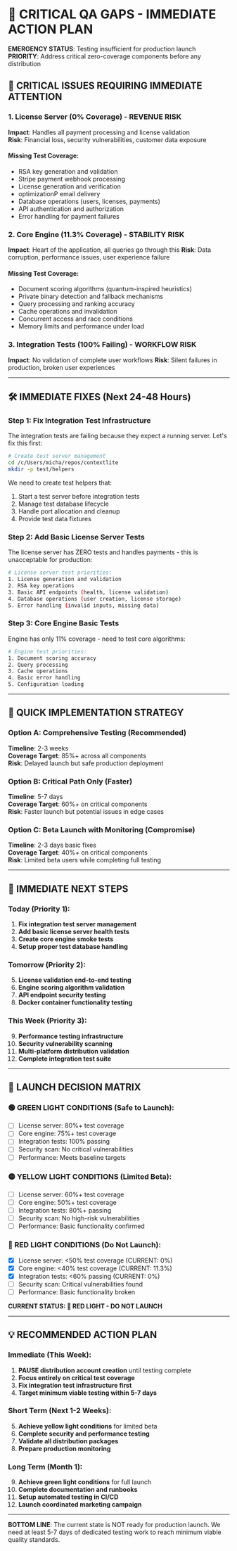 # 🚨 CRITICAL QA GAPS - IMMEDIATE ACTION PLAN
**EMERGENCY STATUS**: Testing insufficient for production launch  
**PRIORITY**: Address critical zero-coverage components before any distribution

## 🔴 CRITICAL ISSUES REQUIRING IMMEDIATE ATTENTION

### 1. License Server (0% Coverage) - REVENUE RISK
**Impact**: Handles all payment processing and license validation  
**Risk**: Financial loss, security vulnerabilities, customer data exposure

#### Missing Test Coverage:
- RSA key generation and validation
- Stripe payment webhook processing  
- License generation and verification
- optimizationP email delivery
- Database operations (users, licenses, payments)
- API authentication and authorization
- Error handling for payment failures

### 2. Core Engine (11.3% Coverage) - STABILITY RISK  
**Impact**: Heart of the application, all queries go through this
**Risk**: Data corruption, performance issues, user experience failure

#### Missing Test Coverage:
- Document scoring algorithms (quantum-inspired heuristics)
- Private binary detection and fallback mechanisms
- Query processing and ranking accuracy
- Cache operations and invalidation
- Concurrent access and race conditions
- Memory limits and performance under load

### 3. Integration Tests (100% Failing) - WORKFLOW RISK
**Impact**: No validation of complete user workflows
**Risk**: Silent failures in production, broken user experiences

---

## 🛠️ IMMEDIATE FIXES (Next 24-48 Hours)

### Step 1: Fix Integration Test Infrastructure
The integration tests are failing because they expect a running server. Let's fix this first:

```bash
# Create test server management
cd /c/Users/micha/repos/contextlite
mkdir -p test/helpers
```

We need to create test helpers that:
1. Start a test server before integration tests
2. Manage test database lifecycle  
3. Handle port allocation and cleanup
4. Provide test data fixtures

### Step 2: Add Basic License Server Tests
The license server has ZERO tests and handles payments - this is unacceptable for production:

```bash
# License server test priorities:
1. License generation and validation
2. RSA key operations
3. Basic API endpoints (health, license validation)
4. Database operations (user creation, license storage)
5. Error handling (invalid inputs, missing data)
```

### Step 3: Core Engine Basic Tests
Engine has only 11% coverage - need to test core algorithms:

```bash
# Engine test priorities:
1. Document scoring accuracy
2. Query processing
3. Cache operations
4. Basic error handling
5. Configuration loading
```

---

## 🎯 QUICK IMPLEMENTATION STRATEGY

### Option A: Comprehensive Testing (Recommended)
**Timeline**: 2-3 weeks  
**Coverage Target**: 85%+ across all components  
**Risk**: Delayed launch but safe production deployment

### Option B: Critical Path Only (Faster)
**Timeline**: 5-7 days  
**Coverage Target**: 60%+ on critical components  
**Risk**: Faster launch but potential issues in edge cases

### Option C: Beta Launch with Monitoring (Compromise)
**Timeline**: 2-3 days basic fixes  
**Coverage Target**: 40%+ on critical components  
**Risk**: Limited beta users while completing full testing

---

## 🔧 IMMEDIATE NEXT STEPS

### Today (Priority 1):
1. **Fix integration test server management**
2. **Add basic license server health tests**  
3. **Create core engine smoke tests**
4. **Setup proper test database handling**

### Tomorrow (Priority 2):
5. **License validation end-to-end testing**
6. **Engine scoring algorithm validation**
7. **API endpoint security testing**
8. **Docker container functionality testing**

### This Week (Priority 3):
9. **Performance testing infrastructure**
10. **Security vulnerability scanning**
11. **Multi-platform distribution validation**
12. **Complete integration test suite**

---

## 🚦 LAUNCH DECISION MATRIX

### 🟢 GREEN LIGHT CONDITIONS (Safe to Launch):
- [ ] License server: 80%+ test coverage
- [ ] Core engine: 75%+ test coverage  
- [ ] Integration tests: 100% passing
- [ ] Security scan: No critical vulnerabilities
- [ ] Performance: Meets baseline targets

### 🟡 YELLOW LIGHT CONDITIONS (Limited Beta):
- [ ] License server: 60%+ test coverage
- [ ] Core engine: 50%+ test coverage
- [ ] Integration tests: 80%+ passing
- [ ] Security scan: No high-risk vulnerabilities
- [ ] Performance: Basic functionality confirmed

### 🔴 RED LIGHT CONDITIONS (Do Not Launch):
- [x] License server: <50% test coverage (CURRENT: 0%)
- [x] Core engine: <40% test coverage (CURRENT: 11.3%)
- [x] Integration tests: <60% passing (CURRENT: 0%)
- [ ] Security scan: Critical vulnerabilities found
- [ ] Performance: Basic functionality broken

**CURRENT STATUS: 🔴 RED LIGHT - DO NOT LAUNCH**

---

## 💡 RECOMMENDED ACTION PLAN

### Immediate (This Week):
1. **PAUSE distribution account creation** until testing complete
2. **Focus entirely on critical test coverage**
3. **Fix integration test infrastructure first**
4. **Target minimum viable testing within 5-7 days**

### Short Term (Next 1-2 Weeks):
5. **Achieve yellow light conditions** for limited beta
6. **Complete security and performance testing**
7. **Validate all distribution packages**
8. **Prepare production monitoring**

### Long Term (Month 1):
9. **Achieve green light conditions** for full launch
10. **Complete documentation and runbooks**
11. **Setup automated testing in CI/CD**
12. **Launch coordinated marketing campaign**

---

**BOTTOM LINE**: The current state is NOT ready for production launch. We need at least 5-7 days of dedicated testing work to reach minimum viable quality standards.
